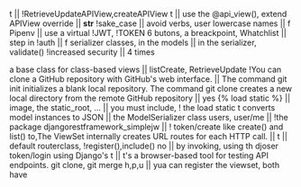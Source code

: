 t || !RetrieveUpdateAPIView,createAPIView
t || use the @api_view(), extend APIView
override || __str__
!sake_case || avoid verbs, user lowercase names || f
Pipenv || use a virtual
!JWT, !TOKEN
6 butons, a breackpoint, Whatchlist || step in
!auth || f
serializer classes, in the models || in the serializer, validate()
!increased security || 4 times


a base class for class-based views || listCreate, RetrieveUpdate
!You can clone a GitHub repository with GitHub's web interface. || The command git init initializes a blank local repository. The command git clone creates a new local directory from the remote GitHub repository || yes
{% load static %} || image, the static_root, ... || you must include, ! the load static
t converts model instances to JSON || the ModelSerializer class
users, user/me || !the package djangorestframework_simplejw || ! token/create
like create() and list() to,The ViewSet internally creates URL routes for each HTTP call. || t || default routerclass, !register(),include()
no || by invoking, using th djoser token/login using Django's
t || t's a browser-based tool for testing API endpoints. 
git clone, git merge
h,p,u || yua can register the viewset, both have